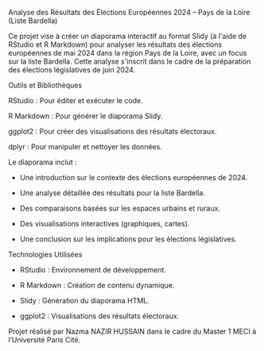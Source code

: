 Analyse des Résultats des Élections Européennes 2024 – Pays de la Loire (Liste Bardella)

Ce projet vise à créer un diaporama interactif au format Slidy (à l'aide de RStudio et R Markdown) pour analyser les résultats des élections européennes de mai 2024 dans la région Pays de la Loire, avec un focus sur la liste Bardella. Cette analyse s'inscrit dans le cadre de la préparation des élections législatives de juin 2024.

Outils et Bibliothèques

RStudio : Pour éditer et exécuter le code.

R Markdown : Pour générer le diaporama Slidy.

ggplot2 : Pour créer des visualisations des résultats électoraux.

dplyr : Pour manipuler et nettoyer les données.

Le diaporama inclut :

- Une introduction sur le contexte des élections européennes de 2024.

- Une analyse détaillée des résultats pour la liste Bardella.

- Des comparaisons basées sur les espaces urbains et ruraux.

- Des visualisations interactives (graphiques, cartes).

- Une conclusion sur les implications pour les élections législatives.

Technologies Utilisées

- RStudio : Environnement de développement.

- R Markdown : Création de contenu dynamique.

- Slidy : Génération du diaporama HTML.

- ggplot2 : Visualisations des résultats électoraux.

Projet réalisé par Nazma NAZIR HUSSAIN dans le cadre du Master 1 MECI à l’Université Paris Cité.
